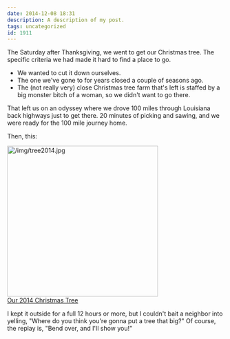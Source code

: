 ```yaml
---
date: 2014-12-08 18:31
description: A description of my post.
tags: uncategorized
id: 1911
---
```

The Saturday after Thanksgiving, we went to get our Christmas tree.  The specific criteria we had made it hard to find a place to go.

<ul><li>We wanted to cut it down ourselves.</li>
<li>The one we've gone to for years closed a couple of seasons ago.</li>
<li>The (not really very) close Christmas tree farm that's left is staffed by a big monster bitch of a woman, so we didn't want to go there.</li></ul>
<!--more-->
That left us on an odyssey where we drove 100 miles through Louisiana back highways just to get there.  20 minutes of picking and sawing, and we were ready for the 100 mile journey home.

Then, this:

<a class="lightview centered" href="/img/" data-lightview-caption="Our 2014 Christmas Tree" data-lightview-group="group1"><img src="/img/tree2014.jpg" alt="/img/tree2014.jpg" width="350px"><br><span class="caption">Our 2014 Christmas Tree</span></a>

I kept it outside for a full 12 hours or more, but I couldn't bait a neighbor into yelling, "Where do you think you're gonna put a tree that big?"  Of course, the replay is, "Bend over, and I'll show you!"
